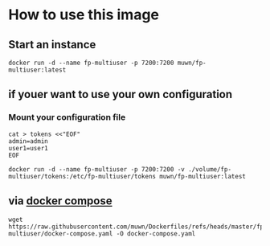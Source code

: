 # How to use this image

## Start an instance

``` shell
docker run -d --name fp-multiuser -p 7200:7200 muwn/fp-multiuser:latest
```

## if youer want to use your own configuration

### Mount your configuration file
``` shell
cat > tokens <<"EOF"
admin=admin
user1=user1
EOF

docker run -d --name fp-multiuser -p 7200:7200 -v ./volume/fp-multiuser/tokens:/etc/fp-multiuser/tokens muwn/fp-multiuser:latest
```

## via [docker compose](https://github.com/docker/compose)

```shell
wget https://raw.githubusercontent.com/muwn/Dockerfiles/refs/heads/master/fp-multiuser/docker-compose.yaml -O docker-compose.yaml
```